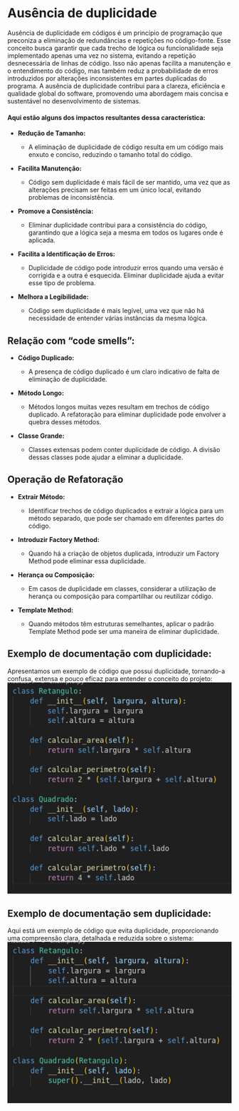 # Ausência de duplicidade

Ausência de duplicidade em códigos é um princípio de programação que preconiza a eliminação de redundâncias e repetições no código-fonte. Esse conceito busca garantir que cada trecho de lógica ou funcionalidade seja implementado apenas uma vez no sistema, evitando a repetição desnecessária de linhas de código. Isso não apenas facilita a manutenção e o entendimento do código, mas também reduz a probabilidade de erros introduzidos por alterações inconsistentes em partes duplicadas do programa. A ausência de duplicidade contribui para a clareza, eficiência e qualidade global do software, promovendo uma abordagem mais concisa e sustentável no desenvolvimento de sistemas.

#### Aqui estão alguns dos impactos resultantes dessa característica:

- **Redução de Tamanho:**
  - A eliminação de duplicidade de código resulta em um código mais enxuto e conciso, reduzindo o tamanho total do código.

- **Facilita Manutenção:**
  - Código sem duplicidade é mais fácil de ser mantido, uma vez que as alterações precisam ser feitas em um único local, evitando problemas de inconsistência.

- **Promove a Consistência:**
  - Eliminar duplicidade contribui para a consistência do código, garantindo que a lógica seja a mesma em todos os lugares onde é aplicada.

- **Facilita a Identificação de Erros:**
  - Duplicidade de código pode introduzir erros quando uma versão é corrigida e a outra é esquecida. Eliminar duplicidade ajuda a evitar esse tipo de problema.

- **Melhora a Legibilidade:**
  - Código sem duplicidade é mais legível, uma vez que não há necessidade de entender várias instâncias da mesma lógica.

## Relação com “code smells”:
- **Código Duplicado:**
  - A presença de código duplicado é um claro indicativo de falta de eliminação de duplicidade.

- **Método Longo:**
  - Métodos longos muitas vezes resultam em trechos de código duplicado. A refatoração para eliminar duplicidade pode envolver a quebra desses métodos.

- **Classe Grande:**
  - Classes extensas podem conter duplicidade de código. A divisão dessas classes pode ajudar a eliminar a duplicidade.

## Operação de Refatoração

- **Extrair Método:**
  - Identificar trechos de código duplicados e extrair a lógica para um método separado, que pode ser chamado em diferentes partes do código.

- **Introduzir Factory Method:**
  - Quando há a criação de objetos duplicada, introduzir um Factory Method pode eliminar essa duplicidade.

- **Herança ou Composição:**
  - Em casos de duplicidade em classes, considerar a utilização de herança ou composição para compartilhar ou reutilizar código.

- **Template Method:**
  - Quando métodos têm estruturas semelhantes, aplicar o padrão Template Method pode ser uma maneira de eliminar duplicidade.


## Exemplo de documentação com duplicidade:

Apresentamos um exemplo de código que possui duplicidade, tornando-a confusa, extensa e pouco eficaz para entender o conceito do projeto:
![Duplicidade no código](../images/Ausencia_de_duplicidade/duplicado.png)

## Exemplo de documentação sem duplicidade:

Aqui está um exemplo de código que evita duplicidade, proporcionando uma compreensão clara, detalhada e reduzida sobre o sistema:
![Ausência de duplicidade no código](../images/Ausencia_de_duplicidade/NaoDuplicado.png)
